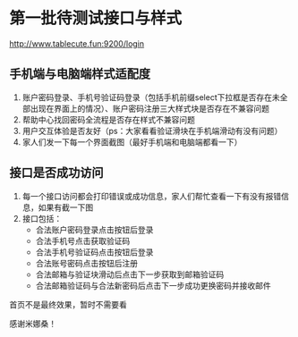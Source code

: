 # 第一批待测试接口与样式

http://www.tablecute.fun:9200/login

## 手机端与电脑端样式适配度

1. 账户密码登录、手机号验证码登录（包括手机前缀select下拉框是否存在未全部出现在界面上的情况）、账户密码注册三大样式块是否存在不兼容问题
2. 帮助中心找回密码全流程是否存在样式不兼容问题
3. 用户交互体验是否友好（ps：大家看看验证滑块在手机端滑动有没有问题）
4. 家人们发一下每一个界面截图（最好手机端和电脑端都看一下）

## 接口是否成功访问

1. 每一个接口访问都会打印错误或成功信息，家人们帮忙查看一下有没有报错信息，如果有截一下图
2. 接口包括：
   - 合法账户密码登录点击按钮后登录
   - 合法手机号点击获取验证码
   - 合法手机号验证码点击按钮后登录
   - 合法账号密码点击按钮后注册
   - 合法邮箱与验证块滑动后点击下一步获取到邮箱验证码
   - 合法邮箱验证码与合法新密码后点击下一步成功更换密码并接收邮件

首页不是最终效果，暂时不需要看

感谢米娜桑！
